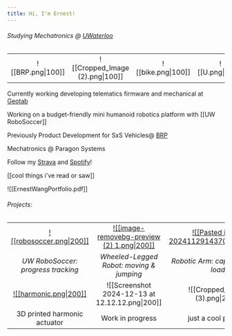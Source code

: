 ```yaml
---
title: Hi, I'm Ernest!
---
```

###### Studying Mechatronics @ [UWaterloo](https://uwaterloo.ca/engineering/)
|                   |                                 |                    |                 |                   |                       |
| :---------------: | :-----------------------------: | :----------------: | :-------------: | :---------------: | :-------------------: |
| ![[BRP.png\|100]] | ![[Cropped_Image (2).png\|100]] | ![[bike.png\|100]] | ![[U.png\|100]] | ![[run.png\|100]] | ![[rainbow.png\|100]] |

Currently working developing telematics firmware and mechanical at [Geotab](https://www.geotab.com/)

Working on a budget-friendly mini humanoid robotics platform with [[UW RoboSoccer]]

Previously Product Development for SxS Vehicles@ [BRP](https://www.brp.com/en/)

Mechatronics @ Paragon Systems

Follow my [Strava](https://strava.app.link/0cGqWokPRHb) and [Spotify](https://open.spotify.com/user/ernestwang135791?si=eb867f3241e14a72)!

[[cool things i've read or saw]]

![[ErnestWangPortfolio.pdf]]
###### Projects:

|                                                                            |                                                                                                 |                                                                                                         |
| :------------------------------------------------------------------------: | :---------------------------------------------------------------------------------------------: | :-----------------------------------------------------------------------------------------------------: |
|  [![[robosoccer.png\|200]]](https://ernestwang.ca/Projects/UW-RoboSoccer)  | [![[image-removebg-preview (2) 1.png\|200]]](https://ernestwang.ca/Projects/Wheel-legged-Robot) | [![[Pasted image 20241129143709.png\|200]]](https://ernestwang.ca/Projects/U-Robotic-Arm/U-Robotic-Arm) |
|                     *UW RoboSoccer: progress tracking*                     |                            *Wheeled-Legged Robot: moving & jumping*                             |                                   *Robotic Arm: capable of 2kg load*                                    |
| [![[harmonic.png\|200]]](https://ernestwang.ca/Projects/Harmonic-Actuator) |                         ![[Screenshot 2024-12-13 at 12.12.12.png\|200]]                         |                                     ![[Cropped_Image (3).png\|200]]                                     |
|                        3D printed harmonic actuator                        |                                        Work in progress                                         |                                          just a cool photo :)                                           |
